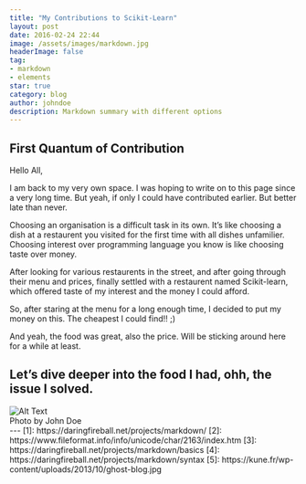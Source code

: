 ```yaml
---
title: "My Contributions to Scikit-Learn"
layout: post
date: 2016-02-24 22:44
image: /assets/images/markdown.jpg
headerImage: false
tag:
- markdown
- elements
star: true
category: blog
author: johndoe
description: Markdown summary with different options
---
```

## First Quantum of Contribution

Hello All,

I am back to my very own space. I was hoping to write on to this page since a very long time. But yeah, if only I could have contributed earlier. But better late than never.

Choosing an organisation is a difficult task in its own. It’s like choosing a dish at a restaurent you visited for the first time with all dishes unfamilier. Choosing interest over programming language you know is like choosing taste over money.

After looking for various restaurents in the street, and after going through their menu and prices, finally settled with a restaurent named Scikit-learn, which offered taste of my interest and the money I could afford.

So, after staring at the menu for a long enough time, I decided to put my money on this. The cheapest I could find!! ;)

And yeah, the food was great, also the price. Will be sticking around here for a while at least.

Let’s dive deeper into the food I had, ohh, the issue I solved.
---
<img class="image" src="{{ site.url }}/{{ site.picture }}" alt="Alt Text">
<figcaption class="caption">Photo by John Doe</figcaption>
---
[1]: https://daringfireball.net/projects/markdown/
[2]: https://www.fileformat.info/info/unicode/char/2163/index.htm
[3]: https://daringfireball.net/projects/markdown/basics
[4]: https://daringfireball.net/projects/markdown/syntax
[5]: https://kune.fr/wp-content/uploads/2013/10/ghost-blog.jpg
